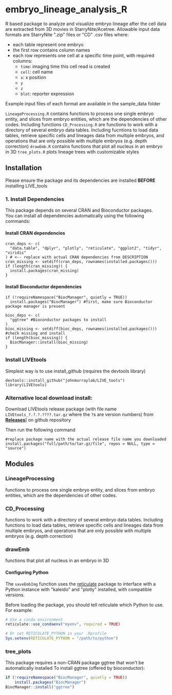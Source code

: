 <div class="container-fluid main-container">

<div id="header">

</div>

<div id="embryo_lineage_analysis_r" class="section level1">

# embryo_lineage_analysis_R

R based package to analyze and visualize embryo lineage after the cell
data are extracted from 3D movies in StarryNite/Acetree. Allowable input data 
formats are StarryNite ".zip" files or "CD" .csv files where:

- each table represent one embryo
- the first row contains column names
- each row represents one cell at a specific time point, with required columns:
  - `time`: imaging time this cell read is created
  - `cell`: cell name
  - `x`: x position
  - `y`
  - `z`
  - `blot`: reporter expression

Example input files of each format are available in the sample_data folder

`LineageProcessing.R` contains functions to process one single embryo
entity, and slices from embryo entities, which are the dependencies of
other codes. Including functions `CD_Processing.R` are functions to work
with a directory of several embryo data tables. Including fucntions to
load data tables, retrieve specific cells and lineages data from
multiple embryos, and operations that are only possible with multiple
embryos (e.g. depth correction) `drawEmb.R` contains functions that plot
all nucleus in an embryo in 3D `tree_plots.R` plots lineage trees 
with customizable styles

## Installation
Please ensure the package and its dependencies are installed **BEFORE** installing LIVE_tools

### 1. Install Dependencies

This package depends on several CRAN and Bioconductor packages.  
You can install all dependencies automatically using the following commands:

#### Install CRAN dependencies
```{r}
cran_deps <- c(
  "data.table", "dplyr", "plotly", "reticulate", "ggplot2", "tidyr", "viridis" 
) # <-- replace with actual CRAN dependencies from DESCRIPTION
cran_missing <- setdiff(cran_deps, rownames(installed.packages()))
if (length(cran_missing)) {
  install.packages(cran_missing)
}
```
#### Install Bioconductor dependencies
```{r}
if (!requireNamespace("BiocManager", quietly = TRUE))
  install.packages("BiocManager") #first, make sure Bioconductor package manager is present

bioc_deps <- c(
  "ggtree" #Bioconductor packages to install
)
bioc_missing <- setdiff(bioc_deps, rownames(installed.packages())) #check missing and install
if (length(bioc_missing)) {
  BiocManager::install(bioc_missing)
}
```
### Install LIVEtools

Simplest way is to use install_github (requires the devtools library)
```{r}
devtools::install_github("johnmurraylab/LIVE_tools")
library(LIVEtools)
```

### Alternative local download install:
Download LIVEtools release package (with file name `LIVEtools_?.?.?.????.tar.gz` where the `?`s are version numbers) from <a href="https://github.com/johnmurraylab/LIVE_tools/releases">**Releases**]</a> on github repository

Then run the following command
```{r}
#replace package name with the actual release file name you downloaded
install.packages("full/path/to/tar.gz/file", repos = NULL, type = "source")
```

## Modules
### LineageProcessing
functions to process one single embryo entity, and slices from embryo entities, which are the dependencies of other codes. 

### CD_Processing
functions to work with a directory of several embryo data tables. Including functions to load data tables, retrieve specific cells and lineages data from multiple embryos, and operations that are only possible with multiple embryos (e.g. depth correction)

### drawEmb
functions that plot all nucleus in an embryo in 3D

#### Configuring Python
The `saveEmbImg` function uses the [reticulate](https://rstudio.github.io/reticulate/) package
to interface with a Python instance with "kaleido" and "plotly" installed, with compatible versions. 

Before loading the package, you should tell reticulate which Python to use. 
For example:

```r
# Use a conda environment
reticulate::use_condaenv("myenv", required = TRUE)

# Or set RETICULATE_PYTHON in your .Rprofile
Sys.setenv(RETICULATE_PYTHON = "/path/to/python")
```

### tree_plots
This package requires a non-CRAN package ggtree that won't be automatically installed
To install ggtree (offered by bioconductor):
```r
if (!requireNamespace("BiocManager", quietly = TRUE))
    install.packages("BiocManager")
BiocManager::install("ggtree")

```
